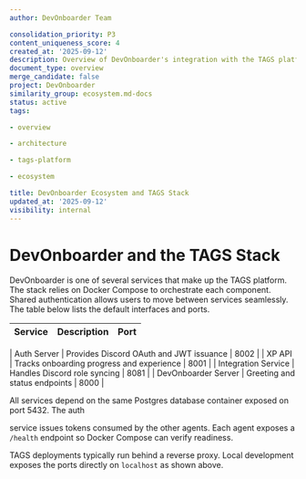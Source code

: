 ```yaml
---
author: DevOnboarder Team

consolidation_priority: P3
content_uniqueness_score: 4
created_at: '2025-09-12'
description: Overview of DevOnboarder's integration with the TAGS platform stack and service architecture
document_type: overview
merge_candidate: false
project: DevOnboarder
similarity_group: ecosystem.md-docs
status: active
tags:

- overview

- architecture

- tags-platform

- ecosystem

title: DevOnboarder Ecosystem and TAGS Stack
updated_at: '2025-09-12'
visibility: internal
---
```


# DevOnboarder and the TAGS Stack

DevOnboarder is one of several services that make up the TAGS platform. The stack relies on
Docker Compose to orchestrate each component. Shared authentication allows users to move
between services seamlessly. The table below lists the default interfaces and ports.

| Service             | Description                               | Port |
| ------------------- | ----------------------------------------- | ---- |

| Auth Server         | Provides Discord OAuth and JWT issuance   | 8002 |
| XP API              | Tracks onboarding progress and experience | 8001 |
| Integration Service | Handles Discord role syncing              | 8081 |
| DevOnboarder Server | Greeting and status endpoints             | 8000 |

All services depend on the same Postgres database container exposed on port 5432. The auth

service issues tokens consumed by the other agents. Each agent exposes a `/health` endpoint so
Docker Compose can verify readiness.

TAGS deployments typically run behind a reverse proxy. Local development exposes the ports
directly on `localhost` as shown above.
